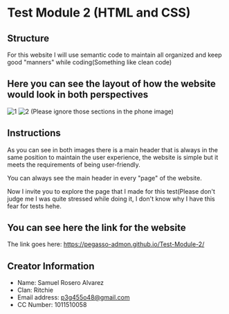 # Test Module 2 (HTML and CSS) 
## Structure
For this website I will use semantic code to maintain all organized and keep good "manners" while coding(Something like clean code)

## Here you can see the layout of how the website would look in both perspectives 
![1](https://github.com/user-attachments/assets/be6ba905-98c1-4f26-8512-71621312dd12)
![2](https://github.com/user-attachments/assets/bcf6cdaa-0c9f-4183-9b4b-f66c773a1f29)
(Please ignore those sections in the phone image)

## Instructions
As you can see in both images there is a main header that is always in the same position to maintain the user experience, the website is simple but it meets the requirements of being user-friendly.

You can always see the main header in every "page" of the website.

Now I invite you to explore the page that I made for this test(Please don't judge me I was quite stressed while doing it, I don't know why I have this fear for tests hehe.

## You can see here the link for the website 
The link goes here: https://pegasso-admon.github.io/Test-Module-2/

## Creator Information
* Name: Samuel Rosero Alvarez
* Clan: Ritchie
* Email address: p3g455o48@gmail.com
* CC Number: 1011510058
